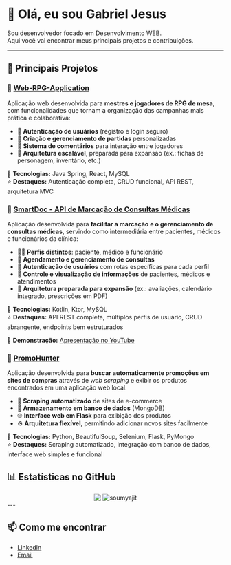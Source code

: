 # 👋 Olá, eu sou Gabriel Jesus  

Sou desenvolvedor focado em Desenvolvimento WEB.  
Aqui você vai encontrar meus principais projetos e contribuições.  

---

## 🚀 Principais Projetos

### 🔹 [Web-RPG-Application](https://github.com/gabrielhajesus/Web-Rpg-Application)  
Aplicação web desenvolvida para **mestres e jogadores de RPG de mesa**, com funcionalidades que tornam a organização das campanhas mais prática e colaborativa:  

- 🔑 **Autenticação de usuários** (registro e login seguro)  
- 🎲 **Criação e gerenciamento de partidas** personalizadas  
- 💬 **Sistema de comentários** para interação entre jogadores  
- 📂 **Arquitetura escalável**, preparada para expansão (ex.: fichas de personagem, inventário, etc.)  

🚀 **Tecnologias:** Java Spring, React, MySQL  
⭐ **Destaques:** Autenticação completa, CRUD funcional, API REST, arquitetura MVC  

### 🔹 [SmartDoc - API de Marcação de Consultas Médicas](https://github.com/gabrielhajesus/SmartDoc)
Aplicação desenvolvida para **facilitar a marcação e o gerenciamento de consultas médicas**, servindo como intermediária entre pacientes, médicos e funcionários da clínica:  

- 👨‍⚕️ **Perfis distintos**: paciente, médico e funcionário  
- 📅 **Agendamento e gerenciamento de consultas**  
- 🔑 **Autenticação de usuários** com rotas específicas para cada perfil  
- 💬 **Controle e visualização de informações** de pacientes, médicos e atendimentos  
- 📂 **Arquitetura preparada para expansão** (ex.: avaliações, calendário integrado, prescrições em PDF)  

🚀 **Tecnologias:** Kotlin, Ktor, MySQL  
⭐ **Destaques:** API REST completa, múltiplos perfis de usuário, CRUD abrangente, endpoints bem estruturados  

🎥 **Demonstração:** [Apresentação no YouTube](https://youtu.be/ZYmp9GjQkII) 

### 🔹 [PromoHunter](https://github.com/gabrielhajesus/MarketScrapper)  
Aplicação desenvolvida para **buscar automaticamente promoções em sites de compras** através de *web scraping* e exibir os produtos encontrados em uma aplicação web local:  

- 🔎 **Scraping automatizado** de sites de e-commerce  
- 💾 **Armazenamento em banco de dados** (MongoDB)  
- 🌐 **Interface web em Flask** para exibição dos produtos  
- ⚙️ **Arquitetura flexível**, permitindo adicionar novos sites facilmente  

🚀 **Tecnologias:** Python, BeautifulSoup, Selenium, Flask, PyMongo  
⭐ **Destaques:** Scraping automatizado, integração com banco de dados, interface web simples e funcional  

## 📊 Estatísticas no GitHub
<div align="center">
  <img align="center" src="https://github-readme-stats.anuraghazra1.vercel.app/api?username=gabrielhajesus&show_icons=true" />
  <img align="center" src="https://github-readme-streak-stats.herokuapp.com/?user=gabrielhajesus&" alt="soumyajit" />
</div>
---

## 📫 Como me encontrar
 - [LinkedIn](https://linkedin.com/in/gabriel-jesus-b72b0713a)
 - [Email](gabrielhj.alberto@gmail.com)
